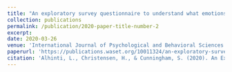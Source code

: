 ```yaml
---
title: "An exploratory survey questionnaire to understand what emotions are important and difficult to communicate for people with dysarthria and the methodology of doing that."
collection: publications
permalink: /publication/2020-paper-title-number-2
excerpt: 
date: 2020-03-26
venue: 'International Journal of Psychological and Behavioral Sciences'
paperurl: 'https://publications.waset.org/10011324/an-exploratory-survey-questionnaire-to-understand-what-emotions-are-important-and-difficult-to-communicate-for-people-with-dysarthria-and-their-methodology-of-communicating'
citation: 'Alhinti, L., Christensen, H., & Cunningham, S. (2020). An Exploratory Survey Questionnaire to Understand What Emotions Are Important and Difficult to Communicate for People with Dysarthria and Their Methodology of Communicating. International Journal of Psychological and Behavioral Sciences, 14(7), 187-191.'
---
```

